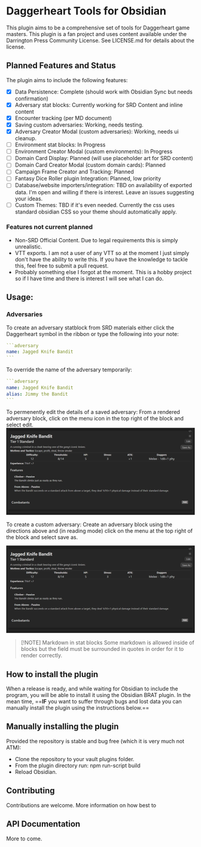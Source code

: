 # Daggerheart Tools for Obsidian

This plugin aims to be a comprehensive set of tools for Daggerheart game masters. This plugin is a fan project and uses content available under the Darrington Press Community License. See LICENSE.md for details about the license.
## Planned Features and Status

The plugin aims to include the following features:

- [x] Data Persistence: Complete (should work with Obsidian Sync but needs confirmation)
- [x] Adversary stat blocks: Currently working for SRD Content and inline content
- [x] Encounter tracking (per MD document)
- [x] Saving custom adversaries: Working, needs testing.
- [x] Adversary Creator Modal (custom adversaries): Working, needs ui cleanup.
- [ ] Environment stat blocks: In Progress
- [ ] Environment Creator Modal (custom environments): In Progress
- [ ] Domain Card Display: Planned (will use placeholder art for SRD content)
- [ ] Domain Card Creator Modal (custom domain cards): Planned
- [ ] Campaign Frame Creator and Tracking: Planned
- [ ] Fantasy Dice Roller plugin Integration: Planned, low priority
- [ ] Database/website importers/integration: TBD on availability of exported data. I'm open and willing if there is interest. Leave an issues suggesting your ideas.
- [ ] Custom Themes: TBD if it's even needed. Currently the css uses standard obsidian CSS so your theme should automatically apply.

### Features not current planned
- Non-SRD Official Content. Due to legal requirements this is simply unrealistic.
- VTT exports. I am not a user of any VTT so at the moment I just simply don't have the ability to write this. If you have the knowledge to tackle this, feel free to submit a pull request.
- Probably something else I forgot at the moment. This is a hobby project so if I have time and there is interest I will see what I can do.

## Usage:

### Adversaries

To create an adversary statblock from SRD materials either click the Daggerheart symbol in the ribbon or type the following into your note:

````yaml
```adversary
name: Jagged Knife Bandit
```
````

To override the name of the adversary temporarily:

````yaml
```adversary
name: Jagged Knife Bandit
alias: Jimmy the Bandit
```
````

To permenently edit the details of a saved adversary:
From a rendered adversary block, click on the menu icon in the top right of the block and select edit.
![Screenshot of adversary menu](/docs/images/adversary-menu.png)

To create a custom adversary:
Create an adversary block using the directions above and (in reading mode) click on the menu at the top right of the block and select save as.

![Screenshot of adversary menu](/docs/images/adversary-menu.png)


> [!NOTE] Markdown in stat blocks
> Some markdown is allowed inside of blocks but the field must be surrounded in quotes in order for it to render correctly.

## How to install the plugin

When a release is ready, and while waiting for Obsidian to include the program, you will be able to install it using the Obsidian BRAT plugin. In the mean time, ==**IF** you want to suffer through bugs and lost data you can manually install the plugin using the instructions below.==

## Manually installing the plugin

Provided the repository is stable and bug free (which it is very much not ATM):

- Clone the repository to your vault plugins folder.
- From the plugin directory run: npm run-script build
- Reload Obsidian.

## Contributing

Contributions are welcome. More information on how best to 
## API Documentation

More to come.
